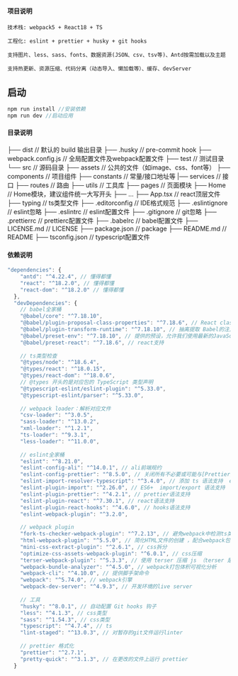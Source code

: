 #### 项目说明

```
技术栈: webpack5 + React18 + TS

工程化: eslint + prettier + husky + git hooks

支持图片、less、sass、fonts、数据资源(JSON、csv、tsv等)、Antd按需加载以及主题

支持热更新、资源压缩、代码分离（动态导入、懒加载等）、缓存、devServer
```
## 启动

```js
npm run install //安装依赖
npm run dev //启动应用
```
#### 目录说明

├── dist                                // 默认的 build 输出目录
├── .husky                              // pre-commit hook
├── webpack.config.js                   // 全局配置文件及webpack配置文件
├── test                                // 测试目录
└── src                                 // 源码目录
    ├── assets                          // 公共的文件（如image、css、font等）
    ├── components                      // 项目组件
    ├── constants                       // 常量/接口地址等
    |── services                        // 接口
    ├── routes                          // 路由
    ├── utils                           // 工具库
    ├── pages                           // 页面模块
        ├── Home                        // Home模块，建议组件统一大写开头
        ├── ...
    ├── App.tsx                         // react顶层文件
    ├── typing                          // ts类型文件
├── .editorconfig                       // IDE格式规范
├── .eslintignore                       // eslint忽略
├── .eslintrc                           // eslint配置文件
├── .gitignore                          // git忽略
├── .prettierrc                         // prettierc配置文件
├── .babelrc                         // babel配置文件
├── LICENSE.md                          // LICENSE
├── package.json                        // package
├── README.md                           // README
├── tsconfig.json                       // typescript配置文件
#### 依赖说明
```js
"dependencies": {
    "antd": "^4.22.4", // 懂得都懂
    "react": "^18.2.0", // 懂得都懂
    "react-dom": "^18.2.0" // 懂得都懂
  },
  "devDependencies": {
    // babel全家桶
    "@babel/core": "^7.18.10",
    "@babel/plugin-proposal-class-properties": "^7.18.6", // React class支持
    "@babel/plugin-transform-runtime": "^7.18.10", // 抽离提取 Babel的注入代码，防止重复加载，减小体积
    "@babel/preset-env": "^7.18.10", // 提供的预设，允许我们使用最新的JavaScript
    "@babel/preset-react": "^7.18.6", // react支持
      
    // ts类型检查
    "@types/node": "^18.6.4",
    "@types/react": "^18.0.15",
    "@types/react-dom": "^18.0.6",
    // @types 开头的是对应包的 TypeScript 类型声明
    "@typescript-eslint/eslint-plugin": "^5.33.0",
    "@typescript-eslint/parser": "^5.33.0",
      
    // webpack loader：解析对应文件
    "csv-loader": "^3.0.5",
    "sass-loader": "^13.0.2",
    "xml-loader": "^1.2.1",
    "ts-loader": "^9.3.1",
    "less-loader": "^11.0.0",
      
    // eslint全家桶
    "eslint": "^8.21.0",
    "eslint-config-ali": "^14.0.1", // ali前端规约
    "eslint-config-prettier": "^8.5.0", // 关闭所有不必要或可能与[Prettier]冲突的规则
    "eslint-import-resolver-typescript": "^3.4.0", // 添加 ts 语法支持  eslint-plugin-import
    "eslint-plugin-import": "^2.26.0", // ES6+  import/export 语法支持
    "eslint-plugin-prettier": "^4.2.1", // prettier语法支持
    "eslint-plugin-react": "^7.30.1", // react语法支持
    "eslint-plugin-react-hooks": "^4.6.0", // hooks语法支持
    "eslint-webpack-plugin": "^3.2.0", 
    
    // webpack plugin
    "fork-ts-checker-webpack-plugin": "^7.2.13", // 避免webpack中检测ts类型
    "html-webpack-plugin": "^5.5.0", // 简化HTML文件的创建 ，配合webpack包含hash的bundle使用
    "mini-css-extract-plugin": "^2.6.1", // css拆分
    "optimize-css-assets-webpack-plugin": "^6.0.1", // css压缩
    "terser-webpack-plugin": "^5.3.3", // 使用 terser 压缩 js （terser 是一个管理和压缩 ES6+ 的工具）
    "webpack-bundle-analyzer": "^4.5.0", // webpack打包体积可视化分析
    "webpack-cli": "^4.10.0", // 提供脚手架命令
    "webpack": "^5.74.0", // webpack引擎
    "webpack-dev-server": "^4.9.3", // 开发环境的live server
     
    // 工具
    "husky": "^8.0.1", // 自动配置 Git hooks 钩子
    "less": "^4.1.3", // css类型
    "sass": "^1.54.3", // css类型
    "typescript": "^4.7.4", // ts
    "lint-staged": "^13.0.3", // 对暂存的git文件运行linter
    
    // prettier 格式化
    "prettier": "^2.7.1",
    "pretty-quick": "^3.1.3", // 在更改的文件上运行 prettier
  }
  ```